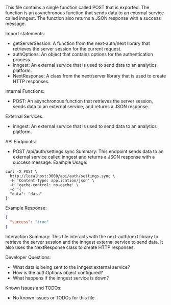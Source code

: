 This file contains a single function called POST that is exported. The function is an asynchronous function that sends data to an external service called inngest. The function also returns a JSON response with a success message.

Import statements:
- getServerSession: A function from the next-auth/next library that retrieves the server session for the current request.
- authOptions: An object that contains options for the authentication process.
- inngest: An external service that is used to send data to an analytics platform.
- NextResponse: A class from the next/server library that is used to create HTTP responses.

Internal Functions:
- POST: An asynchronous function that retrieves the server session, sends data to an external service, and returns a JSON response.

External Services:
- inngest: An external service that is used to send data to an analytics platform.

API Endpoints:
- POST /api/auth/settings.sync
Summary: This endpoint sends data to an external service called inngest and returns a JSON response with a success message.
Example Usage:
```
curl -X POST \
  http://localhost:3000/api/auth/settings.sync \
  -H 'Content-Type: application/json' \
  -H 'cache-control: no-cache' \
  -d '{
  "data": "data"
}'
```
Example Response:
```json
{
  "success": "true"
}
```

Interaction Summary:
This file interacts with the next-auth/next library to retrieve the server session and the inngest external service to send data. It also uses the NextResponse class to create HTTP responses.

Developer Questions:
- What data is being sent to the inngest external service?
- How is the authOptions object configured?
- What happens if the inngest service is down?

Known Issues and TODOs:
- No known issues or TODOs for this file.